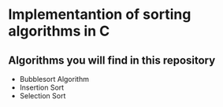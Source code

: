 # Implementantion of sorting algorithms in C

## Algorithms you will find in this repository
- Bubblesort Algorithm
- Insertion Sort
- Selection Sort
